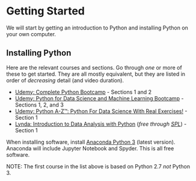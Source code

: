 # Getting Started

We will start by getting an introduction to Python and installing Python on 
your own computer.

## Installing Python

Here are the relevant courses and sections. Go through *one* or more of these 
to get started. They are all mostly equivalent, but they are listed in order 
of *decreasing* detail (and video duration). 

* [Udemy: Complete Python Bootcamp](https://www.udemy.com/complete-python-bootcamp/) - 
  Sections 1 and 2
* [Udemy: Python for Data Science and Machine Learning Bootcamp](https://www.udemy.com/python-for-data-science-and-machine-learning-bootcamp/) - 
  Sections 1, 2, and 3
* [Udemy: Python A-Z™: Python For Data Science With Real Exercises!](https://www.udemy.com/python-coding) - 
  Section 1
* [Lynda: Introduction to Data Analysis with Python](https://www.lynda.com/Numpy-tutorials/Introduction-Data-Analysis-Python/) (*free through [SPL](http://lynda.com/portal/sip?org=spl.org)*) - 
  Section 1

When installing software, install [Anaconda Python 3](https://www.continuum.io/downloada) 
(latest version). Anaconda will include Jupyter Notebook and Spyder. This is 
all free software.

NOTE: The first course in the list above is based on Python 2.7 *not* Python 3.

